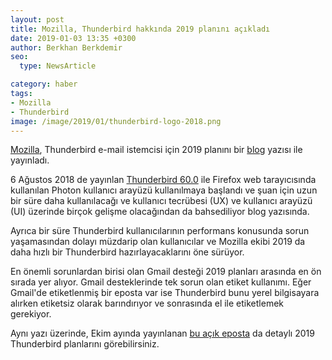 ```yaml
---
layout: post
title: Mozilla, Thunderbird hakkında 2019 planını açıkladı
date: 2019-01-03 13:35 +0300
author: Berkhan Berkdemir
seo:
  type: NewsArticle

category: haber
tags:
- Mozilla
- Thunderbird
image: /image/2019/01/thunderbird-logo-2018.png
---
```


[Mozilla](https://mozilla.org), Thunderbird e-mail istemcisi için 2019 planını
bir [blog](https://blog.mozilla.org/thunderbird/2019/01/thunderbird-in-2019/)
yazısı ile yayınladı.

6 Ağustos 2018 de yayınlan [Thunderbird 60.0](https://www.thunderbird.net/en-US/thunderbird/60.0/releasenotes/)
ile Firefox web tarayıcısında kullanılan Photon kullanıcı arayüzü kullanılmaya
başlandı ve şuan için uzun bir süre daha kullanılacağı ve kullanıcı tecrübesi
(UX) ve kullanıcı arayüzü (UI) üzerinde birçok gelişme olacağından da
bahsediliyor blog yazısında.

Ayrıca bir süre Thunderbird kullanıcılarının performans konusunda sorun
yaşamasından dolayı müzdarip olan kullanıcılar ve Mozilla ekibi 2019 da daha
hızlı bir Thunderbird hazırlayacaklarını öne sürüyor.

En önemli sorunlardan birisi olan Gmail desteği 2019 planları arasında en ön
sırada yer alıyor. Gmail desteklerinde tek sorun olan etiket kullanımı. Eğer
Gmail'de etiketlenmiş bir eposta var ise Thunderbird bunu yerel bilgisayara
alırken etiketsiz olarak barındırıyor ve sonrasında el ile etiketlemek
gerekiyor.

Aynı yazı üzerinde, Ekim ayında yayınlanan [bu açık eposta](http://lists.thunderbird.net/pipermail/maildev_lists.thunderbird.net/2018-October/001317.html)
da detaylı 2019 Thunderbird planlarını görebilirsiniz.
